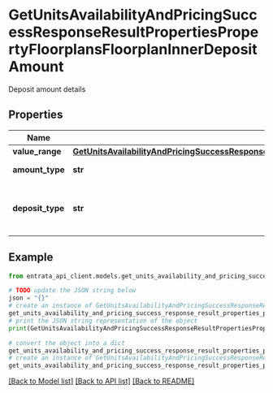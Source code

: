 # GetUnitsAvailabilityAndPricingSuccessResponseResultPropertiesPropertyFloorplansFloorplanInnerDepositAmount

Deposit amount details

## Properties

Name | Type | Description | Notes
------------ | ------------- | ------------- | -------------
**value_range** | [**GetUnitsAvailabilityAndPricingSuccessResponseResultPropertiesPropertyFloorplansFloorplanInnerDepositAmountValueRange**](GetUnitsAvailabilityAndPricingSuccessResponseResultPropertiesPropertyFloorplansFloorplanInnerDepositAmountValueRange.md) |  | [optional] 
**amount_type** | **str** | Type of the deposit | [optional] 
**deposit_type** | **str** | Type of deposit (e.g., security deposit) | [optional] 

## Example

```python
from entrata_api_client.models.get_units_availability_and_pricing_success_response_result_properties_property_floorplans_floorplan_inner_deposit_amount import GetUnitsAvailabilityAndPricingSuccessResponseResultPropertiesPropertyFloorplansFloorplanInnerDepositAmount

# TODO update the JSON string below
json = "{}"
# create an instance of GetUnitsAvailabilityAndPricingSuccessResponseResultPropertiesPropertyFloorplansFloorplanInnerDepositAmount from a JSON string
get_units_availability_and_pricing_success_response_result_properties_property_floorplans_floorplan_inner_deposit_amount_instance = GetUnitsAvailabilityAndPricingSuccessResponseResultPropertiesPropertyFloorplansFloorplanInnerDepositAmount.from_json(json)
# print the JSON string representation of the object
print(GetUnitsAvailabilityAndPricingSuccessResponseResultPropertiesPropertyFloorplansFloorplanInnerDepositAmount.to_json())

# convert the object into a dict
get_units_availability_and_pricing_success_response_result_properties_property_floorplans_floorplan_inner_deposit_amount_dict = get_units_availability_and_pricing_success_response_result_properties_property_floorplans_floorplan_inner_deposit_amount_instance.to_dict()
# create an instance of GetUnitsAvailabilityAndPricingSuccessResponseResultPropertiesPropertyFloorplansFloorplanInnerDepositAmount from a dict
get_units_availability_and_pricing_success_response_result_properties_property_floorplans_floorplan_inner_deposit_amount_from_dict = GetUnitsAvailabilityAndPricingSuccessResponseResultPropertiesPropertyFloorplansFloorplanInnerDepositAmount.from_dict(get_units_availability_and_pricing_success_response_result_properties_property_floorplans_floorplan_inner_deposit_amount_dict)
```
[[Back to Model list]](../README.md#documentation-for-models) [[Back to API list]](../README.md#documentation-for-api-endpoints) [[Back to README]](../README.md)


